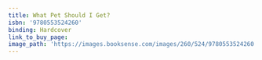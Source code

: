 ```yaml
---
title: What Pet Should I Get?
isbn: '9780553524260'
binding: Hardcover
link_to_buy_page:
image_path: 'https://images.booksense.com/images/260/524/9780553524260.jpg'
---
```


